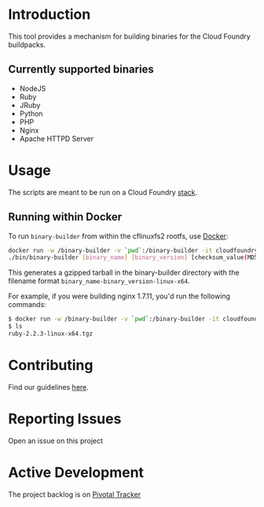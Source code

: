 # Introduction

This tool provides a mechanism for building binaries for the Cloud Foundry buildpacks.

## Currently supported binaries

* NodeJS
* Ruby
* JRuby
* Python
* PHP
* Nginx
* Apache HTTPD Server

# Usage

The scripts are meant to be run on a Cloud Foundry [stack](https://docs.cloudfoundry.org/concepts/stacks.html).

## Running within Docker

To run `binary-builder` from within the cflinuxfs2 rootfs, use [Docker](https://docker.io):

```bash
docker run -w /binary-builder -v `pwd`:/binary-builder -it cloudfoundry/cflinuxfs2 bash
./bin/binary-builder [binary_name] [binary_version] [checksum_value(MD5|SHA256)]
```

This generates a gzipped tarball in the binary-builder directory with the filename format `binary_name-binary_version-linux-x64`.

For example, if you were building nginx 1.7.11, you'd run the following commands:

```bash
$ docker run -w /binary-builder -v `pwd`:/binary-builder -it cloudfoundry/cflinuxfs2 ./bin/binary-builder ruby 2.2.3 150a5efc5f5d8a8011f30aa2594a7654 
$ ls
ruby-2.2.3-linux-x64.tgz
```

# Contributing

Find our guidelines [here](./CONTRIBUTING.md).

# Reporting Issues

Open an issue on this project

# Active Development

The project backlog is on [Pivotal Tracker](https://www.pivotaltracker.com/projects/1042066)
